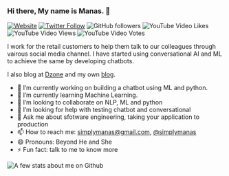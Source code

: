 ### Hi there, My name is Manas.  👋


[![Website](https://img.shields.io/badge/thoughts2share-website-blue)](http://manasdash.thoughts2share.in/)
[![Twitter Follow](https://img.shields.io/twitter/follow/simplymanas?style=social)](https://twitter.com/simplymanas)
![GitHub followers](https://img.shields.io/github/followers/simplymanas?label=Follow&style=social)
![YouTube Video Likes](https://img.shields.io/youtube/likes/jl8hv7MlZj8?style=social)
![YouTube Video Views](https://img.shields.io/youtube/views/jl8hv7MlZj8?style=social)
![YouTube Video Votes](https://img.shields.io/youtube/likes/jl8hv7MlZj8?style=social&withDislikes)



I work for the retail customers to help them talk to our colleagues through vairous social media channel. I have started using conversational AI and ML 
to achieve the same by developing chatbots.

I also blog at [Dzone](https://dzone.com/users/815217/simplymanas.html) and my own [blog](http://manasdash.thoughts2share.in/). 


<!--
**simplymanas/simplymanas** is a ✨ _special_ ✨ repository because its `README.md` (this file) appears on your GitHub profile. -->



- 🔭 I’m currently working on building a chatbot using ML and python.
- 🌱 I’m currently learning Machine Learning.
- 👯 I’m looking to collaborate on NLP, ML and python
- 🤔 I’m looking for help with testing chatbot and conversational 
- 💬 Ask me about sfotware engineering, taking your application to production
- 📫 How to reach me: [simplymanas@gmail.com](mailto:simplymanas@gmail.com), [@simplymanas](https://twitter.com/simplymanas)
- 😄 Pronouns: Beyond He and She
- ⚡ Fun fact: talk to me to know more 

![A few stats about me on Github](https://github-readme-stats.vercel.app/api?username=simplymanas&show_icons=true)
